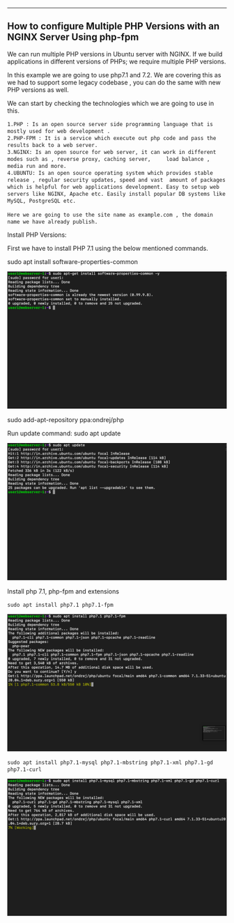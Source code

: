 -------------------------------------------------------------------------
How to configure Multiple PHP Versions with an NGINX Server Using php-fpm
-------------------------------------------------------------------------

We can run multiple PHP versions in Ubuntu server with NGINX. If we build applications in different versions of PHPs;  we require multiple PHP versions.

In this example we are going to use php7.1 and 7.2.  We are covering this as we had to support some legacy codebase , you can do the same with new PHP versions as well.

We can start by checking the technologies which we are going to use in this.

    1.PHP : Is an open source server side programming language that is mostly used for web development .
    2.PHP-FPM : It is a service which execute out php code and pass the results back to a web server.
    3.NGINX: Is an open source for web server, it can work in different modes such as , reverse proxy, caching server,     load balance , media run and more.
    4.UBUNTU: Is an open source operating system which provides stable release , regular security updates, speed and vast  amount of packages which is helpful for web applications development. Easy to setup web servers like NGINX, Apache etc. Easily install popular DB systems like MySQL, PostgreSQL etc.

    Here we are going to use the site name as example.com , the domain name we have already publish.

Install PHP Versions:

First we have to install PHP 7.1 using the below mentioned commands.

sudo apt install software-properties-common

![screenshot-1](images/phpinstall1.png)

sudo add-apt-repository ppa:ondrej/php

Run update command:
sudo apt update

![screenshot-2](images/apt-update.png)

Install php 7.1, php-fpm and extensions

    sudo apt install php7.1 php7.1-fpm

![screenshot-3](images/installphp7_1.png)

    sudo apt install php7.1-mysql php7.1-mbstring php7.1-xml php7.1-gd php7.1-curl

![screenshot-3](images/installphp7_1extn.png)





